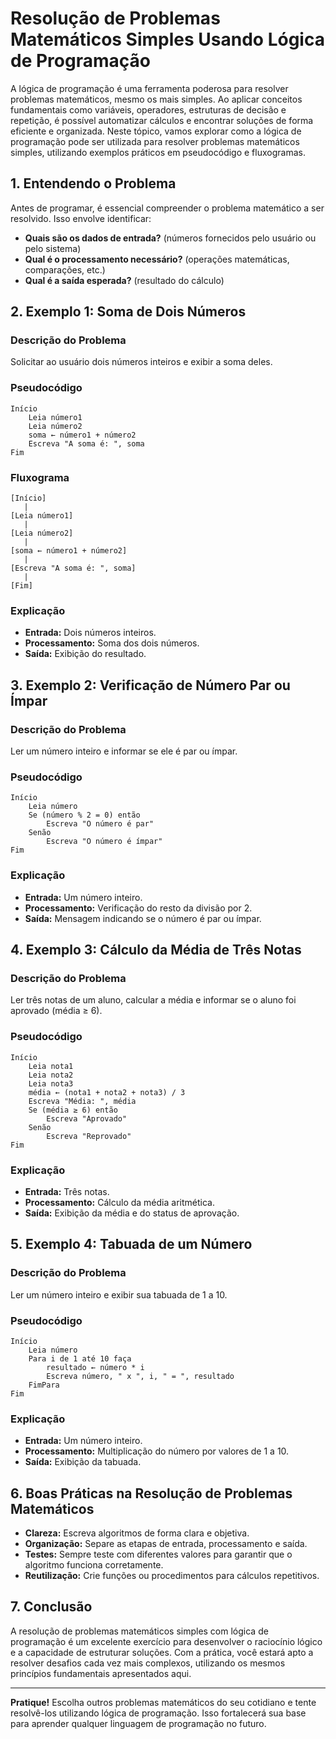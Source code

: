 
# Resolução de Problemas Matemáticos Simples Usando Lógica de Programação

A lógica de programação é uma ferramenta poderosa para resolver problemas matemáticos, mesmo os mais simples. Ao aplicar conceitos fundamentais como variáveis, operadores, estruturas de decisão e repetição, é possível automatizar cálculos e encontrar soluções de forma eficiente e organizada. Neste tópico, vamos explorar como a lógica de programação pode ser utilizada para resolver problemas matemáticos simples, utilizando exemplos práticos em pseudocódigo e fluxogramas.

## 1. Entendendo o Problema

Antes de programar, é essencial compreender o problema matemático a ser resolvido. Isso envolve identificar:

- **Quais são os dados de entrada?** (números fornecidos pelo usuário ou pelo sistema)
- **Qual é o processamento necessário?** (operações matemáticas, comparações, etc.)
- **Qual é a saída esperada?** (resultado do cálculo)

## 2. Exemplo 1: Soma de Dois Números

### Descrição do Problema

Solicitar ao usuário dois números inteiros e exibir a soma deles.

### Pseudocódigo

```plaintext
Início
    Leia número1
    Leia número2
    soma ← número1 + número2
    Escreva "A soma é: ", soma
Fim
```

### Fluxograma

```plaintext
[Início]
   |
[Leia número1]
   |
[Leia número2]
   |
[soma ← número1 + número2]
   |
[Escreva "A soma é: ", soma]
   |
[Fim]
```

### Explicação

- **Entrada:** Dois números inteiros.
- **Processamento:** Soma dos dois números.
- **Saída:** Exibição do resultado.

## 3. Exemplo 2: Verificação de Número Par ou Ímpar

### Descrição do Problema

Ler um número inteiro e informar se ele é par ou ímpar.

### Pseudocódigo

```plaintext
Início
    Leia número
    Se (número % 2 = 0) então
        Escreva "O número é par"
    Senão
        Escreva "O número é ímpar"
Fim
```

### Explicação

- **Entrada:** Um número inteiro.
- **Processamento:** Verificação do resto da divisão por 2.
- **Saída:** Mensagem indicando se o número é par ou ímpar.

## 4. Exemplo 3: Cálculo da Média de Três Notas

### Descrição do Problema

Ler três notas de um aluno, calcular a média e informar se o aluno foi aprovado (média ≥ 6).

### Pseudocódigo

```plaintext
Início
    Leia nota1
    Leia nota2
    Leia nota3
    média ← (nota1 + nota2 + nota3) / 3
    Escreva "Média: ", média
    Se (média ≥ 6) então
        Escreva "Aprovado"
    Senão
        Escreva "Reprovado"
Fim
```

### Explicação

- **Entrada:** Três notas.
- **Processamento:** Cálculo da média aritmética.
- **Saída:** Exibição da média e do status de aprovação.

## 5. Exemplo 4: Tabuada de um Número

### Descrição do Problema

Ler um número inteiro e exibir sua tabuada de 1 a 10.

### Pseudocódigo

```plaintext
Início
    Leia número
    Para i de 1 até 10 faça
        resultado ← número * i
        Escreva número, " x ", i, " = ", resultado
    FimPara
Fim
```

### Explicação

- **Entrada:** Um número inteiro.
- **Processamento:** Multiplicação do número por valores de 1 a 10.
- **Saída:** Exibição da tabuada.

## 6. Boas Práticas na Resolução de Problemas Matemáticos

- **Clareza:** Escreva algoritmos de forma clara e objetiva.
- **Organização:** Separe as etapas de entrada, processamento e saída.
- **Testes:** Sempre teste com diferentes valores para garantir que o algoritmo funciona corretamente.
- **Reutilização:** Crie funções ou procedimentos para cálculos repetitivos.

## 7. Conclusão

A resolução de problemas matemáticos simples com lógica de programação é um excelente exercício para desenvolver o raciocínio lógico e a capacidade de estruturar soluções. Com a prática, você estará apto a resolver desafios cada vez mais complexos, utilizando os mesmos princípios fundamentais apresentados aqui.

---
**Pratique!** Escolha outros problemas matemáticos do seu cotidiano e tente resolvê-los utilizando lógica de programação. Isso fortalecerá sua base para aprender qualquer linguagem de programação no futuro.
```
